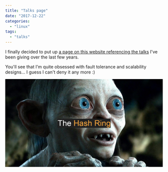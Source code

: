 ```yaml
---
title: "Talks page"
date: "2017-12-22"
categories: 
  - "linux"
tags: 
  - "talks"
---
```


I finally decided to put up [a page on this website referencing the talks](http://www.ultrabug.fr/talks/) I've been giving over the last few years.

You'll see that I'm quite obsessed with fault tolerance and scalability designs... I guess I can't deny it any more :)

[![](images/2017-12-22-142757_1190x664_scrot-1024x571.png)](http://www.ultrabug.fr/wordpress/wp-content/uploads/2017/12/2017-12-22-142757_1190x664_scrot.png)
